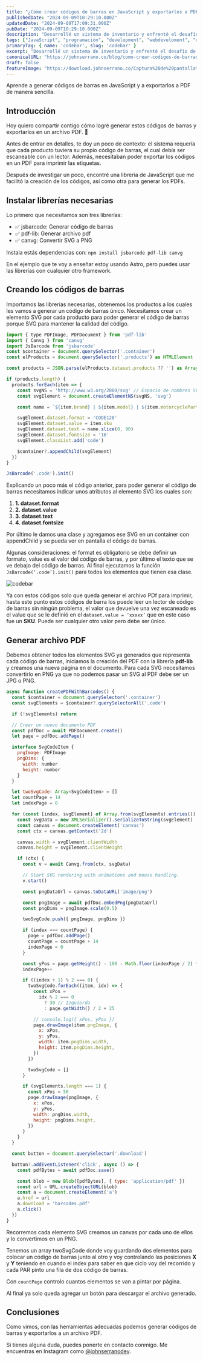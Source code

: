 ```yaml
---
title: "¿Cómo crear códigos de barras en JavaScript y exportarlos a PDF?"
publishedDate: "2024-09-09T10:29:10.000Z"
updatedDate: "2024-09-09T17:09:31.000Z"
pubDate: "2024-09-09T10:29:10.000Z"
description: "Desarrollé un sistema de inventario y enfrenté el desafío de generar códigos de barras legibles por un lector. Aquí te muestro cómo hacerlo en JavaScript."
tags: ["JavaScript", "programación", "development", "webdeveloment", "desarrollo-web", "codebar", "frontend", "front-end", "codigo-de-barras", "software", "web", "johnserrano.co", "johnserrano", "pdf"]
primaryTag: { name: 'codebar', slug: 'codebar' }
excerpt: "Desarrollé un sistema de inventario y enfrenté el desafío de generar códigos de barras legibles por un lector. Aquí te muestro cómo hacerlo en JavaScript."
canonicalURL: "https://johnserrano.co/blog/como-crear-codigos-de-barras-en-javascript-y-exportarlos-a-pdf"
draft: false
featureImage: "https://download.johnserrano.co/Captura%20de%20pantalla%202024-08-23%20104748.png"
---
```


Aprende a generar códigos de barras en JavaScript y a exportarlos a PDF de manera sencilla.

## Introducción

Hoy quiero compartir contigo cómo logré generar estos códigos de barras y exportarlos en un archivo PDF. 📄

Antes de entrar en detalles, te doy un poco de contexto: el sistema requería que cada producto tuviera su propio código de barras, el cual debía ser escaneable con un lector. Además, necesitaban poder exportar los códigos en un PDF para imprimir las etiquetas.

Después de investigar un poco, encontré una librería de JavaScript que me facilitó la creación de los códigos, así como otra para generar los PDFs.

## Instalar librerías necesarias

Lo primero que necesitamos son tres librerías:
* ✅ jsbarcode: Generar código de barras
* ✅ pdf-lib: Generar archivo pdf
* ✅ canvg: Convertir SVG a PNG

Instala estás dependencias con: 
`npm install jsbarcode pdf-lib canvg`

En el ejemplo que te voy a enseñar estoy usando Astro, pero puedes usar las librerías con cualquier otro framework.

## Creando los códigos de barras

Importamos las librerías necesarias, obtenemos los productos a los cuales les vamos a generar un código de barras único. Necesitamos crear un elemento SVG por cada producto para poder generar el código de barras porque SVG para mantener la calidad del código.

```js
import { type PDFImage, PDFDocument } from 'pdf-lib'
import { Canvg } from 'canvg'
import JsBarcode from 'jsbarcode'
const $container = document.querySelector('.container')
const elProducts = document.querySelector('.products') as HTMLElement

const products = JSON.parse(elProducts.dataset.products ?? '') as Array<Record<string, string>>

if (products.length) {
  products.forEach(item => {
    const svgNS = 'http://www.w3.org/2000/svg' // Espacio de nombres SVG
    const svgElement = document.createElementNS(svgNS, 'svg')

    const name = `${item.brand} | ${item.model} | ${item.motorcyclePart}`

    svgElement.dataset.format = 'CODE128'
    svgElement.dataset.value = item.sku
    svgElement.dataset.text = name.slice(0, 90)
    svgElement.dataset.fontsize = '16'
    svgElement.classList.add('code')

    $container?.appendChild(svgElement)
  })
}

JsBarcode('.code').init()
```

Explicando un poco más el código anterior, para poder generar el código de barras necesitamos indicar unos atributos al elemento SVG los cuales son:

1. **1. dataset.format**
2. **2. dataset.value**
3. **3. dataset.text**
4. **4. dataset.fontsize**

Por último le damos una clase y agregamos ese SVG en un container con appendChild y se pueda ver en pantalla el código de barras.

Algunas consideraciones: el format es obligatorio se debe definir un formato, value es el valor del código de barras, y por último el texto que se ve debajo del código de barras. Al final ejecutamos la función `JsBarcode(‘.code’).init()` para todos los elementos que tienen esa clase.

![codebar](https://download.johnserrano.co/Captura%20de%20pantalla%202024-08-23%20104748.png)

Ya con estos códigos solo que queda generar el archivo PDf para imprimir, hasta este punto estos códigos de barra los puede leer un lector de código de barras sin ningún problema, el valor que devuelve una vez escaneado es el value que se le definió en el `dataset.value = ‘xxxxx’` que en este caso fue un **SKU**. Puede ser cualquier otro valor pero debe ser único.

## Generar archivo PDF

Debemos obtener todos los elementos SVG ya generados que representa cada código de barras, iniciamos la creación del PDF con la librería **pdf-lib** y creamos una nueva página en el documento. Para cada SVG necesitamos convertirlo en PNG ya que no podemos pasar un SVG al PDF debe ser un JPG o PNG.

```js
async function createPDFWithBarcodes() {
  const $container = document.querySelector('.container')
  const svgElements = $container?.querySelectorAll('.code')

  if (!svgElements) return

  // Crear un nuevo documento PDF
  const pdfDoc = await PDFDocument.create()
  let page = pdfDoc.addPage()

  interface SvgCodeItem {
    pngImage: PDFImage
    pngDims: {
      width: number
      height: number
    }
  }

  let twoSvgCode: Array<SvgCodeItem> = []
  let countPage = 14
  let indexPage = 0

  for (const [index, svgElement] of Array.from(svgElements).entries()) {
    const svgData = new XMLSerializer().serializeToString(svgElement)
    const canvas = document.createElement('canvas')
    const ctx = canvas.getContext('2d')

    canvas.width = svgElement.clientWidth
    canvas.height = svgElement.clientHeight

    if (ctx) {
      const v = await Canvg.from(ctx, svgData)

      // Start SVG rendering with animations and mouse handling.
      v.start()

      const pngDataUrl = canvas.toDataURL('image/png')

      const pngImage = await pdfDoc.embedPng(pngDataUrl)
      const pngDims = pngImage.scale(0.5)

      twoSvgCode.push({ pngImage, pngDims })

      if (index === countPage) {
        page = pdfDoc.addPage()
        countPage = countPage + 14
        indexPage = 0
      }

      const yPos = page.getHeight() - 100 - Math.floor(indexPage / 2) * (pngDims.height + 50)
      indexPage++

      if ((index + 1) % 2 === 0) {
        twoSvgCode.forEach((item, idx) => {
          const xPos =
            idx % 2 === 0
              ? 30 // Izquierda
              : page.getWidth() / 2 + 25

          // console.log({ xPos, yPos })
          page.drawImage(item.pngImage, {
            x: xPos,
            y: yPos,
            width: item.pngDims.width,
            height: item.pngDims.height,
          })
        })

        twoSvgCode = []
      }

      if (svgElements.length === 1) {
        const xPos = 50
        page.drawImage(pngImage, {
          x: xPos,
          y: yPos,
          width: pngDims.width,
          height: pngDims.height,
        })
      }
    }
  }

  const button = document.querySelector('.download')

  button?.addEventListener('click', async () => {
    const pdfBytes = await pdfDoc.save()

    const blob = new Blob([pdfBytes], { type: 'application/pdf' })
    const url = URL.createObjectURL(blob)
    const a = document.createElement('a')
    a.href = url
    a.download = 'barcodes.pdf'
    a.click()
  })
}
```

Recorremos cada elemento SVG creamos un canvas por cada uno de ellos y lo convertimos en un PNG.

Tenemos un array twoSvgCode donde voy guardando dos elementos para colocar un código de barras junto al otro y voy controlando las posiciones **X** y **Y** teniendo en cuando el index para saber en que ciclo voy del recorrido y cada PAR pinto una fila de dos código de barras.

Con `countPage` controlo cuantos elementos se van a pintar por página.

Al final ya solo queda agregar un botón para descargar el archivo generado.

## Conclusiones

Como vimos, con las herramientas adecuadas podemos generar códigos de barras y exportarlos a un archivo PDF.

Si tienes alguna duda, puedes ponerte en contacto conmigo. Me encuentras en Instagram como [@johnserranodev](https://www.instagram.com/johnserranodev/).
